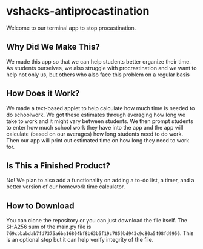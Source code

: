 # vshacks-antiprocastination

Welcome to our terminal app  to stop procastination.

## Why Did We Make This?

We made this app so that we can help students better organize their time. As students
ourselves, we also struggle with procrastination and we want to help not only us, but
others who also face this problem on a regular basis

## How Does it Work?

We made a text-based applet to help calculate how much time is needed to do schoolwork.
We got these estimates through averaging how long we take to work and it might vary between students.
We then prompt students to enter how much school work they have into the app and the app
will calculate (based on our averages) how long students need to do work. Then our app
will print out estimated time on how long they need to work for.

## Is This a Finished Product?

No! We plan to also add a functionality on adding a to-do list, a timer, and a better version of our homework time calculator.

## How to Download

You can clone the repository or you can just download the file itself. The SHA256 sum of the main.py file is ```769cbbabdab7fd7375a6ba16804bf8b63b5f19c7859bd943c9c80a5498fd9956```.
This is an optional step but it can help verify integrity of the file.
